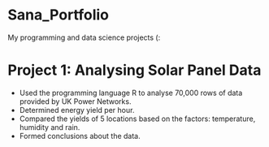 # Sana_Portfolio
My programming and data science projects (:

# Project 1: Analysing Solar Panel Data
* Used the programming language R to analyse 70,000 rows of data provided by UK Power Networks.
* Determined energy yield per hour.
* Compared the yields of 5 locations based on the factors: temperature, humidity and rain.
* Formed conclusions about the data.
